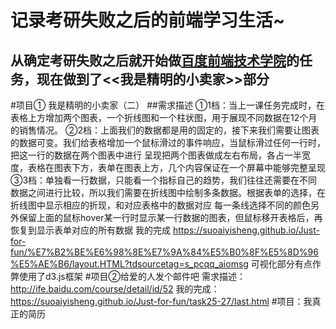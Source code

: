 记录考研失败之后的前端学习生活~
===
从确定考研失败之后就开始做<a href="http://ife.baidu.com/">百度前端技术学院</a>的任务，现在做到了<<我是精明的小卖家>>部分
---
#项目① 我是精明的小卖家（二）
##需求描述
①1档：当上一课任务完成时，在表格上方增加两个图表，一个折线图和一个柱状图，用于展现不同数据在12个月的销售情况。
②2档：上面我们的数据都是用的固定的，接下来我们需要让图表的数据可变。我们给表格增加一个鼠标滑过的事件响应，当鼠标滑过任何一行时，把这一行的数据在两个图表中进行
呈现把两个图表做成左右布局，各占一半宽度，表格在图表下方，表单在图表上方，几个内容保证在一个屏幕中能够完整呈现
③3档：单独看一行数据，只能看一个指标自己的趋势，我们往往还需要在不同数据之间进行比较，所以我们需要在折线图中绘制多条数据。根据表单的选择，在折线图中显示相应的折现，和对应表格中的数据对应
每一条线选择不同的颜色另外保留上面的鼠标hover某一行时显示某一行数据的图表，但鼠标移开表格后，再恢复到显示表单对应的所有数据
我的完成
https://suoaiyisheng.github.io/Just-for-fun/%E7%B2%BE%E6%98%8E%E7%9A%84%E5%B0%8F%E5%8D%96%E5%AE%B6/layout.HTML?tdsourcetag=s_pcqq_aiomsg
可视化部分有点作弊使用了d3.js框架
#项目②给爱的人发个邮件吧
需求描述：http://ife.baidu.com/course/detail/id/52
我的完成：https://suoaiyisheng.github.io/Just-for-fun/task25-27/last.html
#项目：我真正的简历
